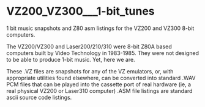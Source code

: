 # VZ200_VZ300___1-bit_tunes
1 bit music snapshots and Z80 asm listings for the VZ200 and VZ300 8-bit computers.

The VZ200/VZ300 and Laser200/210/310 were 8-bit Z80A based computers built by Video Technology in 1983-1985.
They were not designed to be able to produce 1-bit music. Yet, here we are.

These .VZ files are snapshots for any of the VZ emulators, or, with appropriate utilities found elsewhere, can be converted into standard .WAV PCM files that can be played into the cassette port of real hardware (ie, a real physical VZ200 or Laser310 computer)
.ASM file listings are standard ascii source code listings.

